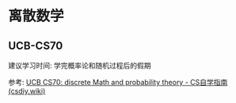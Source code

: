 # 离散数学

## UCB-CS70

建议学习时间: 学完概率论和随机过程后的假期

参考: [UCB CS70: discrete Math and probability theory - CS自学指南 (csdiy.wiki)](https://csdiy.wiki/数学进阶/CS70/)